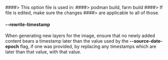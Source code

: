 ####> This option file is used in:
####>   podman build, farm build
####> If file is edited, make sure the changes
####> are applicable to all of those.
#### **--rewrite-timestamp**

When generating new layers for the image, ensure that no newly added content
bears a timestamp later than the value used by the **--source-date-epoch**
flag, if one was provided, by replacing any timestamps which are later than
that value, with that value.
